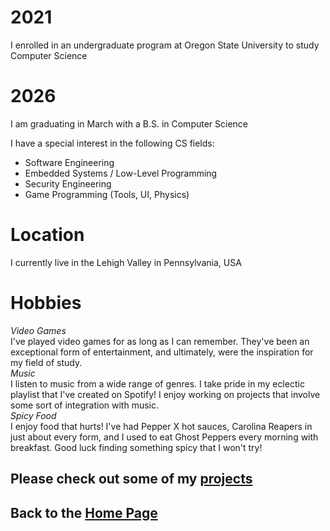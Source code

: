 # 2021  
I enrolled in an undergraduate program at Oregon State University to study Computer Science
# 2026  
I am graduating in March with a B.S. in Computer Science  

I have a special interest in the following CS fields:  
- Software Engineering  
- Embedded Systems / Low-Level Programming  
- Security Engineering  
- Game Programming (Tools, UI, Physics)

# Location  
I currently live in the Lehigh Valley in Pennsylvania, USA  

# Hobbies  
*Video Games*  
I've played video games for as long as I can remember. They've been an exceptional form of entertainment, and ultimately, were the inspiration for my field of study.  
*Music*  
I listen to music from a wide range of genres. I take pride in my eclectic playlist that I've created on Spotify! I enjoy working on projects that involve some sort of integration with music.  
*Spicy Food*  
I enjoy food that hurts! I've had Pepper X hot sauces, Carolina Reapers in just about every form, and I used to eat Ghost Peppers every morning with breakfast. Good luck finding something spicy that I won't try!  

## Please check out some of my [projects](projects.md)  

## Back to the [Home Page](README.md)  
